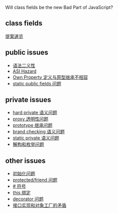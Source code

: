 Will class fields be the
new Bad Part
of JavaScript?

## class fields

[提案速览](intro.md)

## public issues

-   [语法二义性](public-fields-syntax-ambiguity-1.md)
-   [ASI Hazard](public-fields-asi.md)
-   [Own Property 定义与原型继承不相容](public-fields-semantic.md)
-   [static public fields 问题](static-public-fields.md)

## private issues

-   [hard private 语义问题](hard-private.md)
-   [proxy 透明性问题](proxy-transparency.md)
-   [prototype 继承问题](prototype-inheritence.md)
-   [brand checking 语义问题](brand.md)
-   [static private 语义问题](static-private-semantic.md)
-   [解构和枚举问题](destructuring-enumeration.md)

## other issues

-   [初始化问题](initializer.md)
-   [protected/friend 问题](protected-friend.md)
-   [# 符号](#.md)
-   [this 绑定](this-binding.md)
-   [decorator 问题](decorator.md)
-   [接口实现和对象工厂的矛盾](interface-implementation-vs-object-factory.md)
